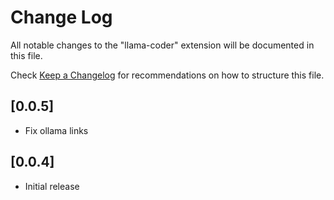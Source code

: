 # Change Log

All notable changes to the "llama-coder" extension will be documented in this file.

Check [Keep a Changelog](http://keepachangelog.com/) for recommendations on how to structure this file.

## [0.0.5]
- Fix ollama links

## [0.0.4]

- Initial release